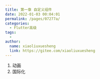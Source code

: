 ```yaml
---
title: 第一章 自定义组件
date: 2022-01-03 00:04:01
permalink: /pages/07277a/
categories:
  - Flutter高级
tags:
  - 
author: 
  name: xiaoliuxuesheng
  link: https://gitee.com/xiaoliuxuesheng
---
```



1. 动画
2. 国际化

